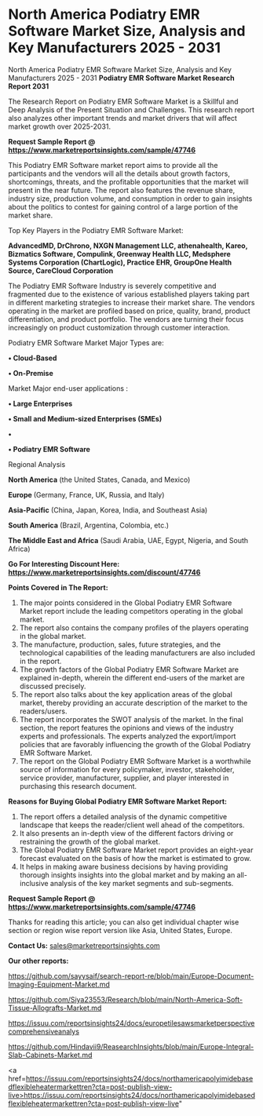 # North America Podiatry EMR Software Market Size, Analysis and Key Manufacturers 2025 - 2031
North America Podiatry EMR Software Market Size, Analysis and Key Manufacturers 2025 - 2031
<strong>Podiatry EMR Software Market Research Report 2031</strong>

The Research Report on Podiatry EMR Software Market is a Skillful and Deep Analysis of the Present Situation and Challenges. This research report also analyzes other important trends and market drivers that will affect market growth over 2025-2031.

<strong>Request Sample Report @ <a href=https://www.marketreportsinsights.com/sample/47746>https://www.marketreportsinsights.com/sample/47746</a></strong>

This Podiatry EMR Software market report aims to provide all the participants and the vendors will all the details about growth factors, shortcomings, threats, and the profitable opportunities that the market will present in the near future. The report also features the revenue share, industry size, production volume, and consumption in order to gain insights about the politics to contest for gaining control of a large portion of the market share.

Top Key Players in the Podiatry EMR Software Market:

<strong>AdvancedMD, DrChrono, NXGN Management LLC, athenahealth, Kareo, Bizmatics Software, Compulink, Greenway Health LLC, Medsphere Systems Corporation (ChartLogic), Practice EHR, GroupOne Health Source, CareCloud Corporation</strong>

The Podiatry EMR Software Industry is severely competitive and fragmented due to the existence of various established players taking part in different marketing strategies to increase their market share. The vendors operating in the market are profiled based on price, quality, brand, product differentiation, and product portfolio. The vendors are turning their focus increasingly on product customization through customer interaction.

Podiatry EMR Software Market Major Types are:

<strong>•  Cloud-Based

•  On-Premise</strong>

Market Major end-user applications :

<strong>•  Large Enterprises

•  Small and Medium-sized Enterprises (SMEs)

•  

•  Podiatry EMR Software</strong>

Regional Analysis

</u><strong><b>North America</b></strong> (the United States, Canada, and Mexico)

<strong><b>Europe </b></strong>(Germany, France, UK, Russia, and Italy)

<strong><b>Asia-Pacific</b></strong> (China, Japan, Korea, India, and Southeast Asia)

<strong><b>South America</b></strong> (Brazil, Argentina, Colombia, etc.)

<strong><b>The Middle East and Africa</b></strong> (Saudi Arabia, UAE, Egypt, Nigeria, and South Africa)

<strong>Go For Interesting Discount Here: <a href=https://www.marketreportsinsights.com/discount/47746>https://www.marketreportsinsights.com/discount/47746</a></strong>

<strong>Points Covered in The Report:</strong>
<ol>
  <li>The major points considered in the Global Podiatry EMR Software Market report include the leading competitors operating in the global market.</li>
  <li>The report also contains the company profiles of the players operating in the global market.</li>
  <li>The manufacture, production, sales, future strategies, and the technological capabilities of the leading manufacturers are also included in the report.</li>
  <li>The growth factors of the Global Podiatry EMR Software Market are explained in-depth, wherein the different end-users of the market are discussed precisely.</li>
  <li>The report also talks about the key application areas of the global market, thereby providing an accurate description of the market to the readers/users.</li>
  <li>The report incorporates the SWOT analysis of the market. In the final section, the report features the opinions and views of the industry experts and professionals. The experts analyzed the export/import policies that are favorably influencing the growth of the Global Podiatry EMR Software Market.</li>
  <li>The report on the Global Podiatry EMR Software Market is a worthwhile source of information for every policymaker, investor, stakeholder, service provider, manufacturer, supplier, and player interested in purchasing this research document.</li>
</ol>
<strong>Reasons for Buying Global Podiatry EMR Software Market Report:</strong>

<ol>
  <li>The report offers a detailed analysis of the dynamic competitive landscape that keeps the reader/client well ahead of the competitors.</li>
  <li>It also presents an in-depth view of the different factors driving or restraining the growth of the global market.</li>
  <li>The Global Podiatry EMR Software Market report provides an eight-year forecast evaluated on the basis of how the market is estimated to grow.</li>
  <li>It helps in making aware business decisions by having providing thorough insights insights into the global market and by making an all-inclusive analysis of the key market segments and sub-segments.</li>
</ol>
<strong>Request Sample Report @ <a href=https://www.marketreportsinsights.com/sample/47746>https://www.marketreportsinsights.com/sample/47746</a></strong>


Thanks for reading this article; you can also get individual chapter wise section or region wise report version like Asia, United States, Europe.

<strong>Contact Us:</strong>
sales@marketreportsinsights.com

<strong>Our other reports:</strong>

<a href=https://github.com/sayysaif/search-report-re/blob/main/Europe-Document-Imaging-Equipment-Market.md>https://github.com/sayysaif/search-report-re/blob/main/Europe-Document-Imaging-Equipment-Market.md</a>

<a href=https://github.com/Siya23553/Research/blob/main/North-America-Soft-Tissue-Allografts-Market.md>https://github.com/Siya23553/Research/blob/main/North-America-Soft-Tissue-Allografts-Market.md</a>

<a href=https://issuu.com/reportsinsights24/docs/europetilesawsmarketperspectivecomprehensiveanalys>https://issuu.com/reportsinsights24/docs/europetilesawsmarketperspectivecomprehensiveanalys</a>

<a href=https://github.com/Hindavii9/ReasearchInsights/blob/main/Europe-Integral-Slab-Cabinets-Market.md>https://github.com/Hindavii9/ReasearchInsights/blob/main/Europe-Integral-Slab-Cabinets-Market.md</a>

<a href=https://issuu.com/reportsinsights24/docs/northamericapolyimidebasedflexibleheatermarkettren?cta=post-publish-view-live>https://issuu.com/reportsinsights24/docs/northamericapolyimidebasedflexibleheatermarkettren?cta=post-publish-view-live</a>"
